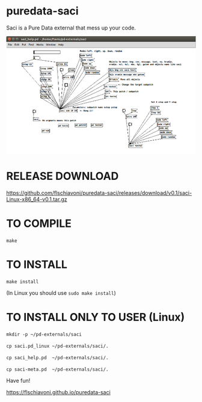 # puredata-saci
Saci is a Pure Data external that mess up your code.

![My image](https://github.com/flschiavoni/puredata-saci/blob/gh-pages/saci.png)

RELEASE DOWNLOAD
================
https://github.com/flschiavoni/puredata-saci/releases/download/v0.1/saci-Linux-x86_64-v0.1.tar.gz

TO COMPILE
==========
`make`

TO INSTALL
==========
`make install`

(In Linux you should use `sudo make install`)


TO INSTALL ONLY TO USER (Linux)
========================

`mkdir -p ~/pd-externals/saci`

`cp saci.pd_linux ~/pd-externals/saci/.`

`cp saci_help.pd  ~/pd-externals/saci/.`

`cp saci-meta.pd  ~/pd-externals/saci/.`

Have fun!

https://flschiavoni.github.io/puredata-saci
